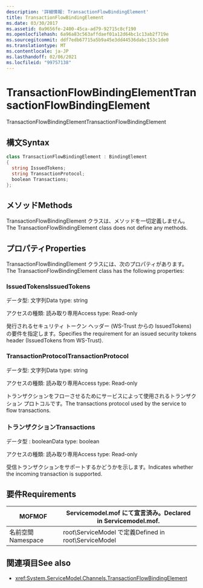```yaml
---
description: '詳細情報: TransactionFlowBindingElement'
title: TransactionFlowBindingElement
ms.date: 03/30/2017
ms.assetid: 0a9656fe-2400-45ca-ad79-92715c8cf190
ms.openlocfilehash: 6a96a83c563affdaef01a12d64bc1c13ab2f719e
ms.sourcegitcommit: ddf7edb67715a5b9a45e3dd44536dabc153c1de0
ms.translationtype: MT
ms.contentlocale: ja-JP
ms.lasthandoff: 02/06/2021
ms.locfileid: "99757138"
---
```

# <a name="transactionflowbindingelement"></a><span data-ttu-id="63f34-103">TransactionFlowBindingElement</span><span class="sxs-lookup"><span data-stu-id="63f34-103">TransactionFlowBindingElement</span></span>

<span data-ttu-id="63f34-104">TransactionFlowBindingElement</span><span class="sxs-lookup"><span data-stu-id="63f34-104">TransactionFlowBindingElement</span></span>  
  
## <a name="syntax"></a><span data-ttu-id="63f34-105">構文</span><span class="sxs-lookup"><span data-stu-id="63f34-105">Syntax</span></span>  
  
```csharp
class TransactionFlowBindingElement : BindingElement  
{  
  string IssuedTokens;  
  string TransactionProtocol;  
  boolean Transactions;  
};  
```  
  
## <a name="methods"></a><span data-ttu-id="63f34-106">メソッド</span><span class="sxs-lookup"><span data-stu-id="63f34-106">Methods</span></span>  

 <span data-ttu-id="63f34-107">TransactionFlowBindingElement クラスは、メソッドを一切定義しません。</span><span class="sxs-lookup"><span data-stu-id="63f34-107">The TransactionFlowBindingElement class does not define any methods.</span></span>  
  
## <a name="properties"></a><span data-ttu-id="63f34-108">プロパティ</span><span class="sxs-lookup"><span data-stu-id="63f34-108">Properties</span></span>  

 <span data-ttu-id="63f34-109">TransactionFlowBindingElement クラスには、次のプロパティがあります。</span><span class="sxs-lookup"><span data-stu-id="63f34-109">The TransactionFlowBindingElement class has the following properties:</span></span>  
  
### <a name="issuedtokens"></a><span data-ttu-id="63f34-110">IssuedTokens</span><span class="sxs-lookup"><span data-stu-id="63f34-110">IssuedTokens</span></span>  

 <span data-ttu-id="63f34-111">データ型: 文字列</span><span class="sxs-lookup"><span data-stu-id="63f34-111">Data type: string</span></span>  
  
 <span data-ttu-id="63f34-112">アクセスの種類: 読み取り専用</span><span class="sxs-lookup"><span data-stu-id="63f34-112">Access type: Read-only</span></span>  
  
 <span data-ttu-id="63f34-113">発行されるセキュリティ トークン ヘッダー (WS-Trust からの IssuedTokens) の要件を指定します。</span><span class="sxs-lookup"><span data-stu-id="63f34-113">Specifies the requirement for an issued security tokens header (IssuedTokens from WS-Trust).</span></span>  
  
### <a name="transactionprotocol"></a><span data-ttu-id="63f34-114">TransactionProtocol</span><span class="sxs-lookup"><span data-stu-id="63f34-114">TransactionProtocol</span></span>  

 <span data-ttu-id="63f34-115">データ型: 文字列</span><span class="sxs-lookup"><span data-stu-id="63f34-115">Data type: string</span></span>  
  
 <span data-ttu-id="63f34-116">アクセスの種類: 読み取り専用</span><span class="sxs-lookup"><span data-stu-id="63f34-116">Access type: Read-only</span></span>  
  
 <span data-ttu-id="63f34-117">トランザクションをフローさせるためにサービスによって使用されるトランザクション プロトコルです。</span><span class="sxs-lookup"><span data-stu-id="63f34-117">The transactions protocol used by the service to flow transactions.</span></span>  
  
### <a name="transactions"></a><span data-ttu-id="63f34-118">トランザクション</span><span class="sxs-lookup"><span data-stu-id="63f34-118">Transactions</span></span>  

 <span data-ttu-id="63f34-119">データ型 : boolean</span><span class="sxs-lookup"><span data-stu-id="63f34-119">Data type: boolean</span></span>  
  
 <span data-ttu-id="63f34-120">アクセスの種類: 読み取り専用</span><span class="sxs-lookup"><span data-stu-id="63f34-120">Access type: Read-only</span></span>  
  
 <span data-ttu-id="63f34-121">受信トランザクションをサポートするかどうかを示します。</span><span class="sxs-lookup"><span data-stu-id="63f34-121">Indicates whether the incoming transaction is supported.</span></span>  
  
## <a name="requirements"></a><span data-ttu-id="63f34-122">要件</span><span class="sxs-lookup"><span data-stu-id="63f34-122">Requirements</span></span>  
  
|<span data-ttu-id="63f34-123">MOF</span><span class="sxs-lookup"><span data-stu-id="63f34-123">MOF</span></span>|<span data-ttu-id="63f34-124">Servicemodel.mof にて宣言済み。</span><span class="sxs-lookup"><span data-stu-id="63f34-124">Declared in Servicemodel.mof.</span></span>|  
|---------|-----------------------------------|  
|<span data-ttu-id="63f34-125">名前空間</span><span class="sxs-lookup"><span data-stu-id="63f34-125">Namespace</span></span>|<span data-ttu-id="63f34-126">root\ServiceModel で定義</span><span class="sxs-lookup"><span data-stu-id="63f34-126">Defined in root\ServiceModel</span></span>|  
  
## <a name="see-also"></a><span data-ttu-id="63f34-127">関連項目</span><span class="sxs-lookup"><span data-stu-id="63f34-127">See also</span></span>

- <xref:System.ServiceModel.Channels.TransactionFlowBindingElement>
